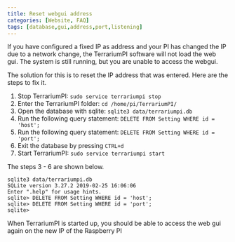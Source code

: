 ```yaml
---
title: Reset webgui address
categories: [Website, FAQ]
tags: [database,gui,address,port,listening]
---
```

If you have configured a fixed IP as address and your PI has changed the IP due to a network change, the TerrariumPI software will not load the web gui. The system is still running, but you are unable to access the webgui.

The solution for this is to reset the IP address that was entered. Here are the steps to fix it.

1. Stop TerrariumPI: `sudo service terrariumpi stop`
2. Enter the TerrariumPI folder: `cd /home/pi/TerrariumPI/`
3. Open the database with sqlite: `sqlite3 data/terrariumpi.db`
4. Run the following query statement: `DELETE FROM Setting WHERE id = 'host';`
5. Run the following query statement: `DELETE FROM Setting WHERE id = 'port';`
6. Exit the database by pressing `CTRL+d`
7. Start TerrariumPI: `sudo service terrariumpi start`

The steps 3 - 6 are shown below.

```console
sqlite3 data/terrariumpi.db
SQLite version 3.27.2 2019-02-25 16:06:06
Enter ".help" for usage hints.
sqlite> DELETE FROM Setting WHERE id = 'host';
sqlite> DELETE FROM Setting WHERE id = 'port';
sqlite>
```

When TerrariumPI is started up, you should be able to access the web gui again on the new IP of the Raspberry PI
